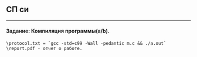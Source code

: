 ## СП си
-----
#### Задание: Компиляция программы(a/b).

    \protocol.txt = `gcc -std=c99 -Wall -pedantic m.c && ./a.out`
    \report.pdf - отчет о работе.